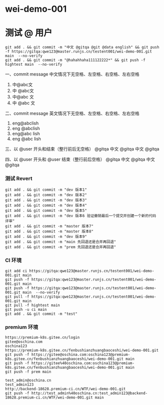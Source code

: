 # wei-demo-001


# 测试 @ 用户
```
git add . && git commit -m "中文 @gitqa @git @data english" && git push -f https://gitqa:qwe123@master.runjs.cn/testent001/wei-demo-001.git main  --no-verify
git add . && git commit -m "@hahahhaha111122222*" && git push -f hightest main  --no-verify
```
一、commit message 中文情况下无空格、左空格、右空格、左右空格
1. 中@abc文
2. 中 @abc文
3. 中@abc 文
4. 中 @abc 文

二、commit message 英文情况下无空格、左空格、右空格、左右空格
1. eng@abclish
2. eng @abclish
3. eng@abc lish
4. eng @abc lish

三、以 @user 开头和结束（整行前后无空格）
@gitqa 中文 @gitqa 中文 @gitqa


四、以 @user 开头和 @user 结束（整行前后空格）
 @gitqa 中文 @gitqa 中文 @gitqa 


### 测试 Revert
```
git add . && git commit -m "dev 版本1"
git add . && git commit -m "dev 版本2"
git add . && git commit -m "dev 版本3"
git add . && git commit -m "dev 版本4"
git add . && git commit -m "dev 版本5"
git add . && git commit -m "dev 版本6 验证撤销最后一个提交并创建一个新的代码评审"
git add . && git commit -m "master 版本7"
git add . && git commit -m "master 版本8"
git add . && git commit -m "dev 版本9"
git add . && git commit -m "main 先回退还是合并再回退"
git add . && git commit -m "prem 先回退还是合并再回退"
```



### CI 环境
```
git add ci https://gitqa:qwe123@master.runjs.cn/testent001/wei-demo-001.git main  
git push -f https://gitqa:qwe123@master.runjs.cn/testent001/wei-demo-001.git main
git push -f https://gitqa:qwe123@master.runjs.cn/testent001/wei-demo-001.git main  --no-verify
git pull -f https://gitqa:qwe123@master.runjs.cn/testent001/wei-demo-001.git main  
git pull -f hightest main  
git push -u ci main  
git add . && git commit -m "test" 
```


### premium 环境
```
https://premium-k8s.gitee.cn/login
gitee@oschina.com
oschina123
https://premium-k8s.gitee.cn/fenbushianzhuangbaoceshi/wei-demo-001.git
git push -f https://gitee@oschina.com:oschina123@premium-k8s.gitee.cn/fenbushianzhuangbaoceshi/wei-demo-001.git main
git push -f https://gitee%40oschina.com:oschina123@premium-k8s.gitee.cn/fenbushianzhuangbaoceshi/wei-demo-001.git main
git push -f prem main

test_admin@oschina.cn
test_admin123
http://backend-18628.premium-ci.cn/WTF/wei-demo-001.git
git push -f http://test_admin%40oschina.cn:test_admin123@backend-18628.premium-ci.cn/WTF/wei-demo-001.git main
```